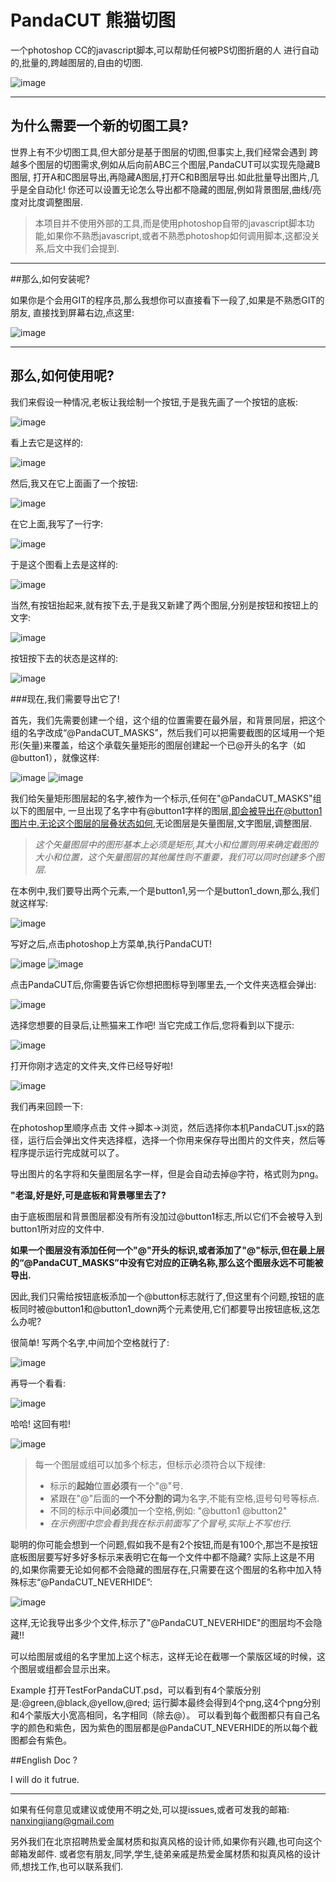 # PandaCUT 熊猫切图

一个photoshop CC的javascript脚本,可以帮助任何被PS切图折磨的人
进行自动的,批量的,跨越图层的,自由的切图.


![image](https://github.com/menzi11/PandaCUT/blob/master/thePandaWhoCUT.png)


-------------------


## 为什么需要一个新的切图工具?

世界上有不少切图工具,但大部分是基于图层的切图,但事实上,我们经常会遇到
跨越多个图层的切图需求,例如从后向前ABC三个图层,PandaCUT可以实现先隐藏B图层,
打开A和C图层导出,再隐藏A图层,打开C和B图层导出.如此批量导出图片,几乎是全自动化!
你还可以设置无论怎么导出都不隐藏的图层,例如背景图层,曲线/亮度对比度调整图层.

> 本项目并不使用外部的工具,而是使用photoshop自带的javascript脚本功能,如果你不熟悉javascript,或者不熟悉photoshop如何调用脚本,这都没关系,后文中我们会提到.


---------------------------


##那么,如何安装呢?


如果你是个会用GIT的程序员,那么我想你可以直接看下一段了,如果是不熟悉GIT的朋友,
直接找到屏幕右边,点这里:

![image](https://github.com/jiangduoduo/PandaCUT/blob/master/doc/0.png)


-------------------------


## 那么,如何使用呢?


我们来假设一种情况,老板让我绘制一个按钮,于是我先画了一个按钮的底板:


![image](https://github.com/jiangduoduo/PandaCUT/blob/master/doc/1.png)


看上去它是这样的:


![image](https://github.com/jiangduoduo/PandaCUT/blob/master/doc/1.png)


然后,我又在它上面画了一个按钮:


![image](https://github.com/jiangduoduo/PandaCUT/blob/master/doc/3.png)


在它上面,我写了一行字:


![image](https://github.com/jiangduoduo/PandaCUT/blob/master/doc/4.png)


于是这个图看上去是这样的:


![image](https://github.com/jiangduoduo/PandaCUT/blob/master/doc/5.png)


当然,有按钮抬起来,就有按下去,于是我又新建了两个图层,分别是按钮和按钮上的文字:


![image](https://github.com/jiangduoduo/PandaCUT/blob/master/doc/6.png)


按钮按下去的状态是这样的:


![image](https://github.com/jiangduoduo/PandaCUT/blob/master/doc/7.png)



###现在,我们需要导出它了!

首先，我们先需要创建一个组，这个组的位置需要在最外层，和背景同层，把这个组的名字改成“@PandaCUT_MASKS”，然后我们可以把需要截图的区域用一个矩形(矢量)来覆盖，给这个承载矢量矩形的图层创建起一个已@开头的名字（如@button1），就像这样:

![image](https://github.com/jiangduoduo/PandaCUT/blob/master/doc/8.png)
![image](https://github.com/jiangduoduo/PandaCUT/blob/master/doc/9.png)


我们给矢量矩形图层起的名字,被作为一个标示,任何在"@PandaCUT_MASKS"组以下的图层中,
一旦出现了名字中有@button1字样的图层,即会被导出在@button1图片中.无论这个图层的层叠状态如何,无论图层是矢量图层,文字图层,调整图层.


> *这个矢量图层中的图形基本上必须是矩形,其大小和位置则用来确定截图的大小和位置，这个矢量图层的其他属性则不重要，我们可以同时创建多个图层.*


在本例中,我们要导出两个元素,一个是button1,另一个是button1_down,那么,我们就这样写:


![image](https://github.com/jiangduoduo/PandaCUT/blob/master/doc/10.png)


写好之后,点击photoshop上方菜单,执行PandaCUT!


![image](https://github.com/jiangduoduo/PandaCUT/blob/master/doc/11.png)
![image](https://github.com/jiangduoduo/PandaCUT/blob/master/doc/12.png)


点击PandaCUT后,你需要告诉它你想把图标导到哪里去,一个文件夹选框会弹出:


![image](https://github.com/jiangduoduo/PandaCUT/blob/master/doc/13.png)


选择您想要的目录后,让熊猫来工作吧! 当它完成工作后,您将看到以下提示:


![image](https://github.com/jiangduoduo/PandaCUT/blob/master/doc/14.png)


打开你刚才选定的文件夹,文件已经导好啦!


![image](https://github.com/jiangduoduo/PandaCUT/blob/master/doc/15.png)


我们再来回顾一下: 

在photoshop里顺序点击 文件->脚本->浏览，然后选择你本机PandaCUT.jsx的路径，运行后会弹出文件夹选择框，选择一个你用来保存导出图片的文件夹，然后等程序提示运行完成就可以了。

导出图片的名字将和矢量图层名字一样，但是会自动去掉@字符，格式则为png。




**"老湿,好是好,可是底板和背景哪里去了?**





由于底板图层和背景图层都没有所有没加过@button1标志,所以它们不会被导入到button1所对应的文件中.

**如果一个图层没有添加任何一个"@"开头的标识,或者添加了"@"标示,但在最上层的“@PandaCUT_MASKS”中没有它对应的正确名称,那么这个图层永远不可能被导出.**


因此,我们只需给按钮底板添加一个@button标志就行了,但这里有个问题,按钮的底板同时被@button1和@button1_down两个元素使用,它们都要导出按钮底板,这怎么办呢? 


很简单! 写两个名字,中间加个空格就行了:


![image](https://github.com/jiangduoduo/PandaCUT/blob/master/doc/16.png)


再导一个看看:


![image](https://github.com/jiangduoduo/PandaCUT/blob/master/doc/17.png)


哈哈! 这回有啦!


![image](https://github.com/jiangduoduo/PandaCUT/blob/master/doc/18.png)



> 每一个图层或组可以加多个标志，但标示必须符合以下规律:
> + 标示的**起始**位置**必须**有一个"@"号.
> + 紧跟在"@"后面的**一个不分割的词**为名字,不能有空格,逗号句号等标点.
> + 不同的标示中间**必须**加一个空格,例如: "@button1 @button2"
> + *在示例图中您会看到我在标示前面写了个冒号,实际上不写也行.*


聪明的你可能会想到一个问题,假如我不是有2个按钮,而是有100个,那岂不是按钮底板图层要写好多好多标示来表明它在每一个文件中都不隐藏? 实际上这是不用的,如果你需要无论如何都不会隐藏的图层存在,只需要在这个图层的名称中加入特殊标志“@PandaCUT_NEVERHIDE”:


![image](https://github.com/jiangduoduo/PandaCUT/blob/master/doc/19.png)


这样,无论我导出多少个文件,标示了"@PandaCUT_NEVERHIDE"的图层均不会隐藏!!





可以给图层或组的名字里加上这个标志，这样无论在截哪一个蒙版区域的时候，这个图层或组都会显示出来。


Example
打开TestForPandaCUT.psd，可以看到有4个蒙版分别是:@green,@black,@yellow,@red; 运行脚本最终会得到4个png,这4个png分别和4个蒙版大小宽高相同，名字相同（除去@）。
可以看到每个截图都只有自己名字的颜色和紫色，因为紫色的图层都是@PandaCUT_NEVERHIDE的所以每个截图都会有紫色。

##English Doc ?

I will do it futrue.

------------

如果有任何意见或建议或使用不明之处,可以提issues,或者可发我的邮箱:
nanxingjiang@gmail.com

另外我们在北京招聘热爱金属材质和拟真风格的设计师,如果你有兴趣,也可向这个邮箱发邮件.
或者您有朋友,同学,学生,徒弟亲戚是热爱金属材质和拟真风格的设计师,想找工作,也可以联系我们.
